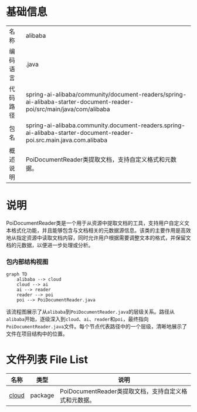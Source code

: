 # 基础信息

|      |      |
|------|------|
| 名称 | alibaba |
| 编码语言 | .java |
| 代码路径 | spring-ai-alibaba/community/document-readers/spring-ai-alibaba-starter-document-reader-poi/src/main/java/com/alibaba |
| 包名 | spring-ai-alibaba.community.document-readers.spring-ai-alibaba-starter-document-reader-poi.src.main.java.com.alibaba |
| 概述说明 | PoiDocumentReader类提取文档，支持自定义格式和元数据。 |

# 说明

PoiDocumentReader类是一个用于从资源中提取文档的工具，支持用户自定义文本格式化功能，并且能够包含与文档相关的元数据源信息。该类的主要作用是高效地从指定资源中读取文档内容，同时允许用户根据需要调整文本的格式，并保留文档的元数据，以便进一步处理或分析。


### 包内部结构视图

```mermaid
graph TD
    alibaba --> cloud
    cloud --> ai
    ai --> reader
    reader --> poi
    poi --> PoiDocumentReader.java
```

该流程图展示了从`alibaba`到`PoiDocumentReader.java`的层级关系。路径从`alibaba`开始，逐级深入到`cloud`、`ai`、`reader`和`poi`，最终指向`PoiDocumentReader.java`文件。每个节点代表路径中的一个层级，清晰地展示了文件在项目结构中的位置。

# 文件列表 File List

| 名称   | 类型  | 说明 |
|-------|------|-------------|
| [cloud](cloud/_module.md) | package | PoiDocumentReader类提取文档，支持自定义格式和元数据。 |


